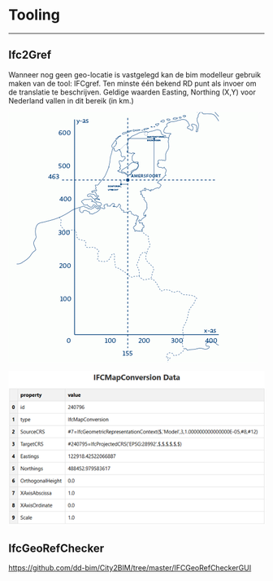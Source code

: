 # Tooling
--- 

## Ifc2Gref
Wanneer nog geen geo-locatie is vastgelegd kan de bim modelleur gebruik maken van de tool: IFCgref. Ten minste één bekend RD punt als invoer om de translatie te beschrijven. Geldige waarden Easting, Northing (X,Y) voor Nederland vallen in dit bereik (in km.)

![Kaart met RD Coördinaten](media/kaart-met-rd-coordinaten.gif "Kaart met RD-coördinaten")

![IfcMapConversion attributen en waarden](media/IfcMapconversion_attributen.png "IfcMapConversion attributen en waarde")


## IfcGeoRefChecker

https://github.com/dd-bim/City2BIM/tree/master/IFCGeoRefCheckerGUI
